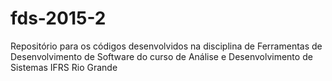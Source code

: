 # fds-2015-2
Repositório para os códigos desenvolvidos na disciplina de Ferramentas de Desenvolvimento de Software do curso de Análise e Desenvolvimento de Sistemas IFRS Rio Grande
